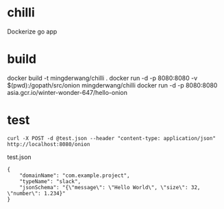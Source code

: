 # chilli
Dockerize go app

# build
docker build -t mingderwang/chilli .
docker run -d -p 8080:8080 -v $(pwd):/gopath/src/onion mingderwang/chilli 
docker run -d -p 8080:8080 asia.gcr.io/winter-wonder-647/hello-onion

# test

```
curl -X POST -d @test.json --header "content-type: application/json" http://localhost:8080/onion
```

test.json
```
{
    "domainName": "com.example.project", 
    "typeName": "slack",
    "jsonSchema": "{\"message\": \"Hello World\", \"size\": 32, \"number\": 1.234}"
}
```

